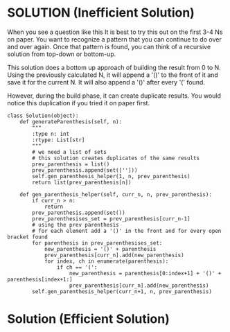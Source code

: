 # SOLUTION (Inefficient Solution)
When you see a question like this It is best to try this out on the first 3-4 Ns on paper. You want to recognize a pattern that you can continue to do over and over again. Once that pattern is found, you can think of a recursive solution from top-down or bottom-up.

This solution does a bottom up approach of building the result from 0 to N. 
Using the previously calculated N, it will append a '()' to the front of it and save it for the current N. It will also append a '()' after every '(' found.

However, during the build phase, it can create duplicate results. You would notice this duplication if you tried it on paper first.
```
class Solution(object):
    def generateParenthesis(self, n):
        """
        :type n: int
        :rtype: List[str]
        """
        # we need a list of sets
        # this solution creates duplicates of the same results
        prev_parenthesis = list()
        prev_parenthesis.append(set(['']))
        self.gen_parenthesis_helper(1, n, prev_parenthesis)
        return list(prev_parenthesis[n])
    
    def gen_parenthesis_helper(self, curr_n, n, prev_parenthesis):
        if curr_n > n:
            return
        prev_parenthesis.append(set())
        prev_parenthesises_set = prev_parenthesis[curr_n-1]
        # using the prev parenthesis
        # for each element add a '()' in the front and for every open bracket found
        for parenthesis in prev_parenthesises_set:
            new_parenthesis = '()' + parenthesis
            prev_parenthesis[curr_n].add(new_parenthesis)
            for index, ch in enumerate(parenthesis):
                if ch == '(':
                    new_parenthesis = parenthesis[0:index+1] + '()' + parenthesis[index+1:]
                    prev_parenthesis[curr_n].add(new_parenthesis)
        self.gen_parenthesis_helper(curr_n+1, n, prev_parenthesis)
```

# Solution (Efficient Solution)
```

```
